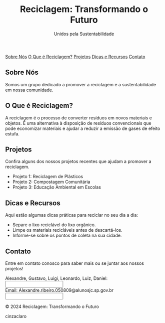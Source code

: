 <!DOCTYPE html> 
<html lang="pt-br">
<head>
    <meta charset="UTF-8">
    <meta name="viewport" content="width=device-width, initial-scale=1.0">

</head>
<body>
    <header>
        <h1>Reciclagem: Transformando o Futuro</h1>
        <p>Unidos pela Sustentabilidade</p>
    </header>
    <nav>
        <a href="#sobre-nos">Sobre Nós</a>
        <a href="#o-que-e">O Que é Reciclagem?</a>
        <a href="#projetos">Projetos</a>
        <a href="#dicas">Dicas e Recursos</a>
        <a href="#contato">Contato</a>
    </nav>
    <div class="container">
        <section id="sobre-nos">
            <h2>Sobre Nós</h2>
            <p>Somos um grupo dedicado a promover a reciclagem e a sustentabilidade em nossa comunidade.</p>
        </section>
        <section id="o-que-e">
            <h2>O Que é Reciclagem?</h2>
            <p>A reciclagem é o processo de converter resíduos em novos materiais e objetos. É uma alternativa à disposição de resíduos convencionais que pode economizar materiais e ajudar a reduzir a emissão de gases de efeito estufa.</p>
        </section>
        <section id="projetos">
            <h2>Projetos</h2>
            <p>Confira alguns dos nossos projetos recentes que ajudam a promover a reciclagem.</p>
            <ul>
                <li>Projeto 1: Reciclagem de Plásticos</li>
                <li>Projeto 2: Compostagem Comunitária</li>
                <li>Projeto 3: Educação Ambiental em Escolas</li>
            </ul>
        </section>
        <section id="dicas">
            <h2>Dicas e Recursos</h2>
            <p>Aqui estão algumas dicas práticas para reciclar no seu dia a dia:</p>
            <ul>
                <li>Separe o lixo reciclável do lixo orgânico.</li>
                <li>Limpe os materiais recicláveis antes de descartá-los.</li>
                <li>Informe-se sobre os pontos de coleta na sua cidade.</li>
            </ul>
        </section>
        <section id="contato">
            <h2>Contato</h2>
            <p>Entre em contato conosco para saber mais ou se juntar aos nossos projetos!</p>
            <form>
                <label for="nome">Alexandre, Gustavo, Luigi, Leonardo, Luiz, Daniel:</label>
                <input type="text" id="nome" name="nome">
                <br>
                <label for="email">Email: Alexandre.ribeiro.050809@alunosjc.sp.gov.br</label>
                <input type="email" id="email" name="email">
                <br>
             </form>
        </section>
    </div>
    <footer>
        <p>&copy; 2024 Reciclagem: Transformando o Futuro</p>
    </footer>  
            

</body>
</html>
 
  </style>
       <body></body>
<font-family: Arial, sans-serif>
   
<p  background-color: LightGrey">cinzaclaro</p>
